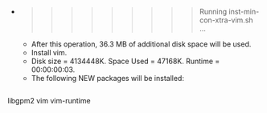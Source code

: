 * >>>>>>>>> Running inst-min-con-xtra-vim.sh ...
  * After this operation, 36.3 MB of additional disk space will be used.
  * Install vim.
  * Disk size = 4134448K. Space Used = 47168K. Runtime = 00:00:00:03.
  * The following NEW packages will be installed:
  ```bash
libgpm2 vim vim-runtime
  ```
